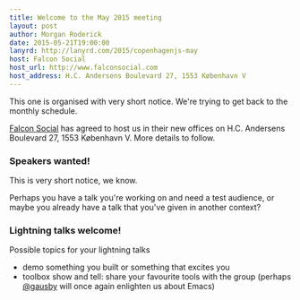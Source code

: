 ```yaml
---
title: Welcome to the May 2015 meeting
layout: post
author: Morgan Roderick
date: 2015-05-21T19:00:00
lanyrd: http://lanyrd.com/2015/copenhagenjs-may
host: Falcon Social
host_url: http://www.falconsocial.com
host_address: H.C. Andersens Boulevard 27, 1553 København V
---
```


This one is organised with very short notice. We're trying to get back to the monthly schedule.

[Falcon Social](http://www.falconsocial.com) has agreed to host us in their new offices on H.C. Andersens Boulevard 27, 1553 København V. More details to follow.

### Speakers wanted!

This is very short notice, we know.

Perhaps you have a talk you're working on and need a test audience, or maybe you already have a talk that you've given in another context?

### Lightning talks welcome!

Possible topics for your lightning talks

* demo something you built or something that excites you
* toolbox show and tell: share your favourite tools with the group (perhaps [@gausby](https://twitter.com/gausby) will once again enlighten us about Emacs)
